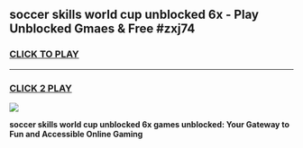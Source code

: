 
## soccer skills world cup unblocked 6x - Play Unblocked Gmaes & Free #zxj74
<h3>
<a href="https://news.freeplayer.one?title=soccer_skills_world_cup_unblocked_6x&ref=26F">CLICK TO PLAY</a></h3>
<hr>

<h3>
<a href="https://news.freeplayer.one?title=soccer_skills_world_cup_unblocked_6x&ref=26F">CLICK 2 PLAY</a>
  
</h3>

<a href="https://news.freeplayer.one?title=soccer_skills_world_cup_unblocked_6x&ref=26F/"><img src="https://clearcache.store/games.png"></a>


**soccer skills world cup unblocked 6x games unblocked: Your Gateway to Fun and Accessible Online Gaming**
